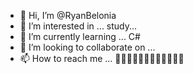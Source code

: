 - 👋 Hi, I’m @RyanBelonia
- 👀 I’m interested in ... study...
- 🌱 I’m currently learning ... C#
- 💞️ I’m looking to collaborate on ... 
- 📫 How to reach me ... 
🤙🤙🤙🤙🤙🤙🤙🤙🤙🤙🤙🤙
<!---
RyanBelonia/RyanBelonia is a ✨ special ✨ repository because its `README.md` (this file) appears on your GitHub profile.
You can click the Preview link to take a look at your changes.
--->
